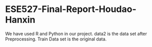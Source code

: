 # ESE527-Final-Report-Houdao-Hanxin
We have used R and Python in our project.
data2 is the data set after Preprocessing.
Train Data set is the original data.
